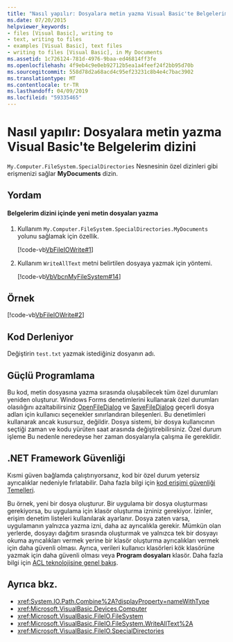 ```yaml
---
title: "Nasıl yapılır: Dosyalara metin yazma Visual Basic'te Belgelerim dizini"
ms.date: 07/20/2015
helpviewer_keywords:
- files [Visual Basic], writing to
- text, writing to files
- examples [Visual Basic], text files
- writing to files [Visual Basic], in My Documents
ms.assetid: 1c726124-781d-4976-9baa-ed46814ff3fe
ms.openlocfilehash: 4f9eb4c9e0eb92712b5ea1a4feef24f2bb95d70b
ms.sourcegitcommit: 558d78d2a68acd4c95ef23231c8b4e4c7bac3902
ms.translationtype: MT
ms.contentlocale: tr-TR
ms.lasthandoff: 04/09/2019
ms.locfileid: "59335465"
---
```

# <a name="how-to-write-text-to-files-in-the-my-documents-directory-in-visual-basic"></a>Nasıl yapılır: Dosyalara metin yazma Visual Basic'te Belgelerim dizini
`My.Computer.FileSystem.SpecialDirectories` Nesnesinin özel dizinleri gibi erişmenizi sağlar **MyDocuments** dizin.  
  
## <a name="procedure"></a>Yordam  
  
#### <a name="to-write-new-text-files-in-the-my-documents-directory"></a>Belgelerim dizini içinde yeni metin dosyaları yazma  
  
1. Kullanım `My.Computer.FileSystem.SpecialDirectories.MyDocuments` yolunu sağlamak için özellik.  
  
     [!code-vb[VbFileIOWrite#1](~/samples/snippets/visualbasic/VS_Snippets_VBCSharp/VbFileIOWrite/VB/Class1.vb#1)]  
  
2. Kullanım `WriteAllText` metni belirtilen dosyaya yazmak için yöntemi.  
  
     [!code-vb[VbVbcnMyFileSystem#14](~/samples/snippets/visualbasic/VS_Snippets_VBCSharp/VbVbcnMyFileSystem/VB/Class1.vb#14)]  
  
## <a name="example"></a>Örnek  
 [!code-vb[VbFileIOWrite#2](~/samples/snippets/visualbasic/VS_Snippets_VBCSharp/VbFileIOWrite/VB/Class1.vb#2)]  
  
## <a name="compiling-the-code"></a>Kod Derleniyor  
 Değiştirin `test.txt` yazmak istediğiniz dosyanın adı.  
  
## <a name="robust-programming"></a>Güçlü Programlama  
 Bu kod, metin dosyasına yazma sırasında oluşabilecek tüm özel durumları yeniden oluşturur. Windows Forms denetimlerini kullanarak özel durumları olasılığını azaltabilirsiniz [OpenFileDialog](../../../../framework/winforms/controls/openfiledialog-component-windows-forms.md) ve [SaveFileDialog](../../../../framework/winforms/controls/savefiledialog-component-windows-forms.md) geçerli dosya adları için kullanıcı seçenekler sınırlandıran bileşenleri. Bu denetimleri kullanarak ancak kusursuz, değildir. Dosya sistemi, bir dosya kullanıcının seçtiği zaman ve kodu yürüten saat arasında değiştirebilirsiniz. Özel durum işleme Bu nedenle neredeyse her zaman dosyalarıyla çalışma ile gereklidir.  
  
## <a name="net-framework-security"></a>.NET Framework Güvenliği  
 Kısmi güven bağlamda çalıştırıyorsanız, kod bir özel durum yetersiz ayrıcalıklar nedeniyle fırlatabilir. Daha fazla bilgi için [kod erişimi güvenliği Temelleri](../../../../framework/misc/code-access-security-basics.md).  
  
 Bu örnek, yeni bir dosya oluşturur. Bir uygulama bir dosya oluşturması gerekiyorsa, bu uygulama için klasör oluşturma izniniz gerekiyor. İzinler, erişim denetim listeleri kullanılarak ayarlanır. Dosya zaten varsa, uygulamanın yalnızca yazma izni, daha az ayrıcalıkla gerekir. Mümkün olan yerlerde, dosyayı dağıtım sırasında oluşturmak ve yalnızca tek bir dosyayı okuma ayrıcalıkları vermek yerine bir klasör oluşturma ayrıcalıkları vermek için daha güvenli olması. Ayrıca, verileri kullanıcı klasörleri kök klasörüne yazmak için daha güvenli olması veya **Program dosyaları** klasör. Daha fazla bilgi için [ACL teknolojisine genel bakış](https://docs.microsoft.com/previous-versions/dotnet/netframework-4.0/ms229742(v=vs.100)).  
  
## <a name="see-also"></a>Ayrıca bkz.

- <xref:System.IO.Path.Combine%2A?displayProperty=nameWithType>
- <xref:Microsoft.VisualBasic.Devices.Computer>
- <xref:Microsoft.VisualBasic.FileIO.FileSystem>
- <xref:Microsoft.VisualBasic.FileIO.FileSystem.WriteAllText%2A>
- <xref:Microsoft.VisualBasic.FileIO.SpecialDirectories>
